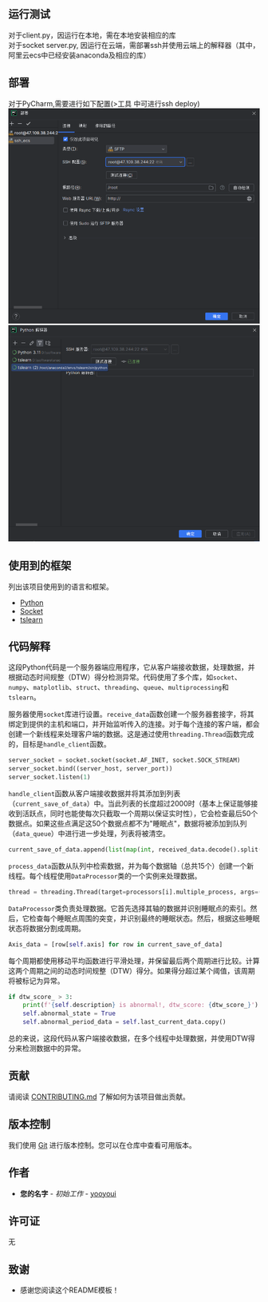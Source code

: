 ## 运行测试

  对于client.py，因运行在本地，需在本地安装相应的库  
  对于socket server.py, 因运行在云端，需部署ssh并使用云端上的解释器（其中，阿里云ecs中已经安装anaconda及相应的库）
  
## 部署

  对于PyCharm,需要进行如下配置(>工具 中可进行ssh deploy)  
  ![ssh deploy](image%20for%20readme/deploy/ssh%20deploy.png)
  ![ssh enterpreter](image%20for%20readme/deploy/ssh%20enterpreter.png)

  
## 使用到的框架

列出该项目使用到的语言和框架。

- [Python](https://www.python.org/)
- [Socket](https://docs.python.org/3/library/socket.html)
- [tslearn](https://tslearn.readthedocs.io/en/stable/installation.html)

## 代码解释

这段Python代码是一个服务器端应用程序，它从客户端接收数据，处理数据，并根据动态时间规整（DTW）得分检测异常。代码使用了多个库，如`socket`、`numpy`、`matplotlib`、`struct`、`threading`、`queue`、`multiprocessing`和`tslearn`。

服务器使用`socket`库进行设置。`receive_data`函数创建一个服务器套接字，将其绑定到提供的主机和端口，并开始监听传入的连接。对于每个连接的客户端，都会创建一个新线程来处理客户端的数据。这是通过使用`threading.Thread`函数完成的，目标是`handle_client`函数。

```python
server_socket = socket.socket(socket.AF_INET, socket.SOCK_STREAM)
server_socket.bind((server_host, server_port))
server_socket.listen(1)
```

`handle_client`函数从客户端接收数据并将其添加到列表（`current_save_of_data`）中。当此列表的长度超过2000时（基本上保证能够接收到活跃点，同时也能使每次只截取一个周期以保证实时性），它会检查最后50个数据点。如果这些点满足这50个数据点都不为"睡眠点"，数据将被添加到队列（`data_queue`）中进行进一步处理，列表将被清空。

```python
current_save_of_data.append(list(map(int, received_data.decode().split(','))))
```

`process_data`函数从队列中检索数据，并为每个数据轴（总共15个）创建一个新线程。每个线程使用`DataProcessor`类的一个实例来处理数据。

```python
thread = threading.Thread(target=processors[i].multiple_process, args=(data,))
```

`DataProcessor`类负责处理数据。它首先选择其轴的数据并识别睡眠点的索引。然后，它检查每个睡眠点周围的突变，并识别最终的睡眠状态。然后，根据这些睡眠状态将数据分割成周期。

```python
Axis_data = [row[self.axis] for row in current_save_of_data]
```

每个周期都使用移动平均函数进行平滑处理，并保留最后两个周期进行比较。计算这两个周期之间的动态时间规整（DTW）得分。如果得分超过某个阈值，该周期将被标记为异常。

```python
if dtw_score_ > 3:
    print(f'{self.description} is abnormal!, dtw_score: {dtw_score_}')
    self.abnormal_state = True
    self.abnormal_period_data = self.last_current_data.copy()
```

总的来说，这段代码从客户端接收数据，在多个线程中处理数据，并使用DTW得分来检测数据中的异常。


## 贡献

请阅读 [CONTRIBUTING.md](链接到贡献指南) 了解如何为该项目做出贡献。

## 版本控制

我们使用 [Git](https://git-scm.com/) 进行版本控制。您可以在仓库中查看可用版本。

## 作者

* **您的名字** - *初始工作* - [yooyoui](https://github.com/yooyoui)

## 许可证

  无
  
## 致谢

* 感谢您阅读这个README模板！
